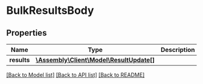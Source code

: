 # BulkResultsBody

## Properties
Name | Type | Description | Notes
------------ | ------------- | ------------- | -------------
**results** | [**\Assembly\Client\Model\ResultUpdate[]**](ResultUpdate.md) |  | [optional] 

[[Back to Model list]](../README.md#documentation-for-models) [[Back to API list]](../README.md#documentation-for-api-endpoints) [[Back to README]](../README.md)


